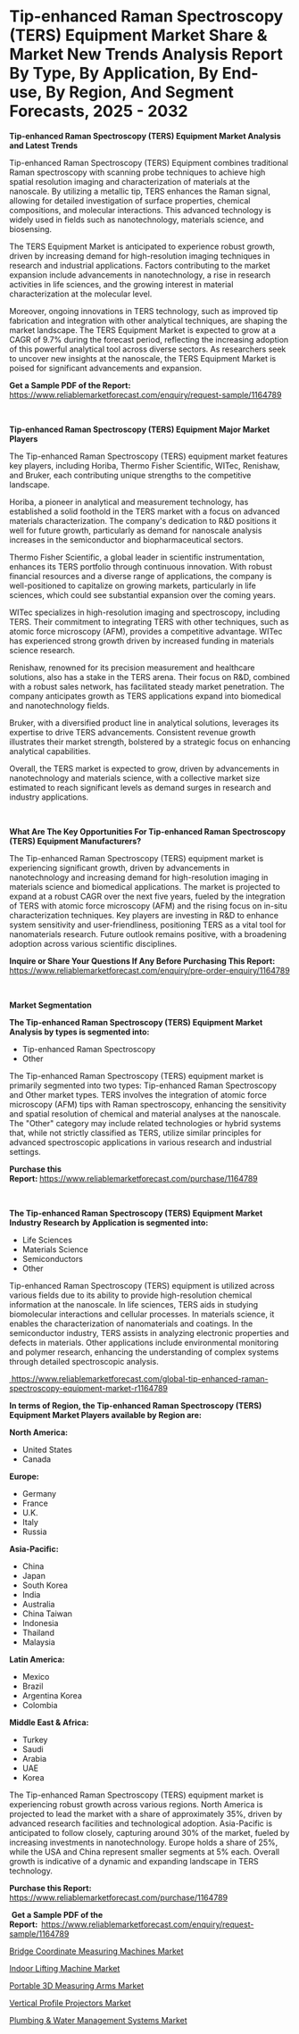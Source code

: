 <p><h1>Tip-enhanced Raman Spectroscopy (TERS) Equipment Market Share & Market New Trends Analysis Report By Type, By Application, By End-use, By Region, And Segment Forecasts, 2025 - 2032</h1></p><p><strong>Tip-enhanced Raman Spectroscopy (TERS) Equipment Market Analysis and Latest Trends</strong></p>
<p><p>Tip-enhanced Raman Spectroscopy (TERS) Equipment combines traditional Raman spectroscopy with scanning probe techniques to achieve high spatial resolution imaging and characterization of materials at the nanoscale. By utilizing a metallic tip, TERS enhances the Raman signal, allowing for detailed investigation of surface properties, chemical compositions, and molecular interactions. This advanced technology is widely used in fields such as nanotechnology, materials science, and biosensing.</p><p>The TERS Equipment Market is anticipated to experience robust growth, driven by increasing demand for high-resolution imaging techniques in research and industrial applications. Factors contributing to the market expansion include advancements in nanotechnology, a rise in research activities in life sciences, and the growing interest in material characterization at the molecular level. </p><p>Moreover, ongoing innovations in TERS technology, such as improved tip fabrication and integration with other analytical techniques, are shaping the market landscape. The TERS Equipment Market is expected to grow at a CAGR of 9.7% during the forecast period, reflecting the increasing adoption of this powerful analytical tool across diverse sectors. As researchers seek to uncover new insights at the nanoscale, the TERS Equipment Market is poised for significant advancements and expansion.</p></p>
<p><strong>Get a Sample PDF of the Report:&nbsp;</strong> <a href="https://www.reliablemarketforecast.com/enquiry/request-sample/1164789?utm_campaign=1834&utm_medium=2&utm_source=Github&utm_content=ia&utm_term=11042025&utm_id=tip-enhanced-raman-spectroscopy-ters-equipment">https://www.reliablemarketforecast.com/enquiry/request-sample/1164789</a></p>
<p>&nbsp;</p>
<p><strong>Tip-enhanced Raman Spectroscopy (TERS) Equipment Major Market Players</strong></p>
<p><p>The Tip-enhanced Raman Spectroscopy (TERS) equipment market features key players, including Horiba, Thermo Fisher Scientific, WITec, Renishaw, and Bruker, each contributing unique strengths to the competitive landscape.</p><p>Horiba, a pioneer in analytical and measurement technology, has established a solid foothold in the TERS market with a focus on advanced materials characterization. The company's dedication to R&D positions it well for future growth, particularly as demand for nanoscale analysis increases in the semiconductor and biopharmaceutical sectors.</p><p>Thermo Fisher Scientific, a global leader in scientific instrumentation, enhances its TERS portfolio through continuous innovation. With robust financial resources and a diverse range of applications, the company is well-positioned to capitalize on growing markets, particularly in life sciences, which could see substantial expansion over the coming years.</p><p>WITec specializes in high-resolution imaging and spectroscopy, including TERS. Their commitment to integrating TERS with other techniques, such as atomic force microscopy (AFM), provides a competitive advantage. WITec has experienced strong growth driven by increased funding in materials science research.</p><p>Renishaw, renowned for its precision measurement and healthcare solutions, also has a stake in the TERS arena. Their focus on R&D, combined with a robust sales network, has facilitated steady market penetration. The company anticipates growth as TERS applications expand into biomedical and nanotechnology fields.</p><p>Bruker, with a diversified product line in analytical solutions, leverages its expertise to drive TERS advancements. Consistent revenue growth illustrates their market strength, bolstered by a strategic focus on enhancing analytical capabilities.</p><p>Overall, the TERS market is expected to grow, driven by advancements in nanotechnology and materials science, with a collective market size estimated to reach significant levels as demand surges in research and industry applications.</p></p>
<p>&nbsp;</p>
<p><strong>What Are The Key Opportunities For Tip-enhanced Raman Spectroscopy (TERS) Equipment Manufacturers?</strong></p>
<p><p>The Tip-enhanced Raman Spectroscopy (TERS) equipment market is experiencing significant growth, driven by advancements in nanotechnology and increasing demand for high-resolution imaging in materials science and biomedical applications. The market is projected to expand at a robust CAGR over the next five years, fueled by the integration of TERS with atomic force microscopy (AFM) and the rising focus on in-situ characterization techniques. Key players are investing in R&D to enhance system sensitivity and user-friendliness, positioning TERS as a vital tool for nanomaterials research. Future outlook remains positive, with a broadening adoption across various scientific disciplines.</p></p>
<p><strong>Inquire or Share Your Questions If Any Before Purchasing This Report:</strong> <a href="https://www.reliablemarketforecast.com/enquiry/pre-order-enquiry/1164789?utm_campaign=1834&utm_medium=2&utm_source=Github&utm_content=ia&utm_term=11042025&utm_id=tip-enhanced-raman-spectroscopy-ters-equipment">https://www.reliablemarketforecast.com/enquiry/pre-order-enquiry/1164789</a></p>
<p>&nbsp;</p>
<p><strong>Market Segmentation</strong></p>
<p><strong>The Tip-enhanced Raman Spectroscopy (TERS) Equipment Market Analysis by types is segmented into:</strong></p>
<p><ul><li>Tip-enhanced Raman Spectroscopy</li><li>Other</li></ul></p>
<p><p>The Tip-enhanced Raman Spectroscopy (TERS) equipment market is primarily segmented into two types: Tip-enhanced Raman Spectroscopy and Other market types. TERS involves the integration of atomic force microscopy (AFM) tips with Raman spectroscopy, enhancing the sensitivity and spatial resolution of chemical and material analyses at the nanoscale. The "Other" category may include related technologies or hybrid systems that, while not strictly classified as TERS, utilize similar principles for advanced spectroscopic applications in various research and industrial settings.</p></p>
<p><strong>Purchase this Report:&nbsp;</strong><a href="https://www.reliablemarketforecast.com/purchase/1164789?utm_campaign=1834&utm_medium=2&utm_source=Github&utm_content=ia&utm_term=11042025&utm_id=tip-enhanced-raman-spectroscopy-ters-equipment">https://www.reliablemarketforecast.com/purchase/1164789</a></p>
<p>&nbsp;</p>
<p><strong>The Tip-enhanced Raman Spectroscopy (TERS) Equipment Market Industry Research by Application is segmented into:</strong></p>
<p><ul><li>Life Sciences</li><li>Materials Science</li><li>Semiconductors</li><li>Other</li></ul></p>
<p><p>Tip-enhanced Raman Spectroscopy (TERS) equipment is utilized across various fields due to its ability to provide high-resolution chemical information at the nanoscale. In life sciences, TERS aids in studying biomolecular interactions and cellular processes. In materials science, it enables the characterization of nanomaterials and coatings. In the semiconductor industry, TERS assists in analyzing electronic properties and defects in materials. Other applications include environmental monitoring and polymer research, enhancing the understanding of complex systems through detailed spectroscopic analysis.</p></p>
<p><a href="https://www.reliablemarketforecast.com/global-tip-enhanced-raman-spectroscopy-equipment-market-r1164789?utm_campaign=1834&utm_medium=2&utm_source=Github&utm_content=ia&utm_term=11042025&utm_id=tip-enhanced-raman-spectroscopy-ters-equipment">&nbsp;https://www.reliablemarketforecast.com/global-tip-enhanced-raman-spectroscopy-equipment-market-r1164789</a></p>
<p><strong>In terms of Region, the Tip-enhanced Raman Spectroscopy (TERS) Equipment Market Players available by Region are:</strong></p>
<p>
    <p> <strong> North America: </strong>
        <ul>
            <li>United States</li>
            <li>Canada</li>
        </ul>
        </p> 
    <p> <strong> Europe: </strong>
        <ul>
            <li>Germany</li>
            <li>France</li>
            <li>U.K.</li>
            <li>Italy</li>
            <li>Russia</li>
        </ul>
        </p> 
    <p> <strong> Asia-Pacific: </strong>
        <ul>
            <li>China</li>
            <li>Japan</li>
            <li>South Korea</li>
            <li>India</li>
            <li>Australia</li>
            <li>China Taiwan</li>
            <li>Indonesia</li>
            <li>Thailand</li>
            <li>Malaysia</li>
        </ul>
        </p> 
    <p> <strong> Latin America: </strong>
        <ul>
            <li>Mexico</li>
            <li>Brazil</li>
            <li>Argentina Korea</li>
            <li>Colombia</li>
        </ul>
        </p> 
    <p> <strong> Middle East & Africa: </strong>
        <ul>
            <li>Turkey</li>
            <li>Saudi</li>
            <li>Arabia</li>
            <li>UAE</li>
            <li>Korea</li>
        </ul>
    </p>
    </p>
<p><p>The Tip-enhanced Raman Spectroscopy (TERS) equipment market is experiencing robust growth across various regions. North America is projected to lead the market with a share of approximately 35%, driven by advanced research facilities and technological adoption. Asia-Pacific is anticipated to follow closely, capturing around 30% of the market, fueled by increasing investments in nanotechnology. Europe holds a share of 25%, while the USA and China represent smaller segments at 5% each. Overall growth is indicative of a dynamic and expanding landscape in TERS technology.</p></p>
<p><strong>Purchase this Report: </strong><a href="https://www.reliablemarketforecast.com/purchase/1164789?utm_campaign=1834&utm_medium=2&utm_source=Github&utm_content=ia&utm_term=11042025&utm_id=tip-enhanced-raman-spectroscopy-ters-equipment">https://www.reliablemarketforecast.com/purchase/1164789</a></p>
<p>&nbsp;<strong>Get a Sample PDF of the Report:&nbsp;&nbsp;</strong><a href="https://www.reliablemarketforecast.com/enquiry/request-sample/1164789?utm_campaign=1834&utm_medium=2&utm_source=Github&utm_content=ia&utm_term=11042025&utm_id=tip-enhanced-raman-spectroscopy-ters-equipment">https://www.reliablemarketforecast.com/enquiry/request-sample/1164789</a></p>
<p><strong></strong></p>
<p><p><a href="https://github.com/YashRP12/Market-Research-Report-List-7/blob/main/bridge-coordinate-measuring-machines-market.md?utm_campaign=1834&utm_medium=2&utm_source=Github&utm_content=ia&utm_term=11042025&utm_id=tip-enhanced-raman-spectroscopy-ters-equipment">Bridge Coordinate Measuring Machines Market</a></p><p><a href="https://github.com/norbeludie83/Market-Research-Report-List-1/blob/main/indoor-lifting-machine-market.md?utm_campaign=1834&utm_medium=2&utm_source=Github&utm_content=ia&utm_term=11042025&utm_id=tip-enhanced-raman-spectroscopy-ters-equipment">Indoor Lifting Machine Market</a></p><p><a href="https://github.com/JosephineMcguire65/Market-Research-Report-List-2/blob/main/portable-3d-measuring-arms-market.md?utm_campaign=1834&utm_medium=2&utm_source=Github&utm_content=ia&utm_term=11042025&utm_id=tip-enhanced-raman-spectroscopy-ters-equipment">Portable 3D Measuring Arms Market</a></p><p><a href="https://github.com/jerhoskinson197676/Market-Research-Report-List-1/blob/main/vertical-profile-projectors-market.md?utm_campaign=1834&utm_medium=2&utm_source=Github&utm_content=ia&utm_term=11042025&utm_id=tip-enhanced-raman-spectroscopy-ters-equipment">Vertical Profile Projectors Market</a></p><p><a href="https://github.com/fallalenoswG/Market-Research-Report-List-1/blob/main/plumbing-water-management-systems-market.md?utm_campaign=1834&utm_medium=2&utm_source=Github&utm_content=ia&utm_term=11042025&utm_id=tip-enhanced-raman-spectroscopy-ters-equipment">Plumbing & Water Management Systems Market</a></p></p>